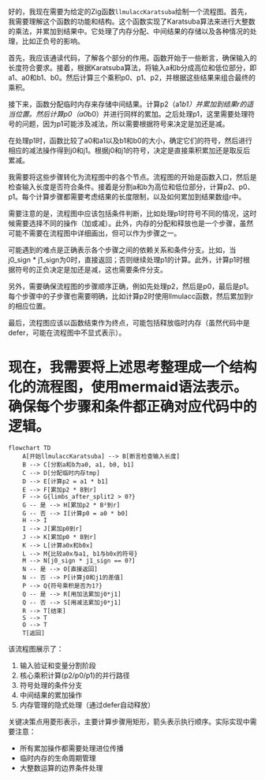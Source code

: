 好的，我现在需要为给定的Zig函数`llmulaccKaratsuba`绘制一个流程图。首先，我需要理解这个函数的功能和结构。这个函数实现了Karatsuba算法来进行大整数的乘法，并累加到结果中。它处理了内存分配、中间结果的存储以及各种情况的处理，比如正负号的影响。

首先，我应该通读代码，了解各个部分的作用。函数开始于一些断言，确保输入的长度符合要求。接着，根据Karatsuba算法，将输入a和b分成高位和低位部分，即a1、a0和b1、b0。然后计算三个乘积p0、p1、p2，并根据这些结果来组合最终的乘积。

接下来，函数分配临时内存来存储中间结果。计算p2（a1*b1）并累加到结果r的适当位置。然后计算p0（a0*b0）并进行同样的累加。之后处理p1，这里需要处理符号的问题，因为p1可能涉及减法，所以需要根据符号来决定是加还是减。

在处理p1时，函数比较了a0和a1以及b1和b0的大小，确定它们的符号，然后进行相应的减法操作得到j0和j1。根据j0和j1的符号，决定是直接乘积累加还是取反后累减。

我需要将这些步骤转化为流程图中的各个节点。流程图的开始是函数入口，然后是检查输入长度是否符合条件。接着是分割a和b为高位和低位部分，计算p2、p0、p1。每个计算步骤都需要考虑结果的长度限制，以及如何累加到结果数组r中。

需要注意的是，流程图中应该包括条件判断，比如处理p1时符号不同的情况，这时候需要选择不同的操作（加或减）。此外，内存的分配和释放也是一个步骤，虽然可能不需要在流程图中详细画出，但可以作为步骤之一。

可能遇到的难点是正确表示各个步骤之间的依赖关系和条件分支。比如，当j0_sign * j1_sign为0时，直接返回；否则继续处理p1的计算。此外，计算p1时根据符号的正负决定是加还是减，这也需要条件分支。

另外，需要确保流程图的步骤顺序正确，例如先处理p2，然后是p0，最后是p1。每个步骤中的子步骤也需要明确，比如计算p2时使用llmulacc函数，然后累加到r的相应位置。

最后，流程图应该以函数结束作为终点，可能包括释放临时内存（虽然代码中是defer，可能在流程图中不显式表示）。

现在，我需要将上述思考整理成一个结构化的流程图，使用mermaid语法表示。确保每个步骤和条件都正确对应代码中的逻辑。
================================================
```mermaid
flowchart TD
    A[开始llmulaccKaratsuba] --> B[断言检查输入长度]
    B --> C[分割a和b为a0, a1, b0, b1]
    C --> D[分配临时内存tmp]
    D --> E[计算p2 = a1 * b1]
    E --> F[累加p2 * B到r]
    F --> G{limbs_after_split2 > 0?}
    G -- 是 --> H[累加p2 * B²到r]
    G -- 否 --> I[计算p0 = a0 * b0]
    H --> I
    I --> J[累加p0到r]
    J --> K[累加p0 * B到r]
    K --> L[计算a0x和b0x]
    L --> M{比较a0x与a1, b1与b0x的符号}
    M --> N[j0_sign * j1_sign == 0?]
    N -- 是 --> O[直接返回]
    N -- 否 --> P[计算j0和j1的差值]
    P --> Q{符号乘积是否为1?}
    Q -- 是 --> R[用加法累加j0*j1]
    Q -- 否 --> S[用减法累加j0*j1]
    R --> T[结束]
    S --> T
    O --> T
    T[返回]
``` 

该流程图展示了：
1. 输入验证和变量分割阶段
2. 核心乘积计算(p2/p0/p1)的并行路径
3. 符号处理的条件分支
4. 中间结果的累加操作
5. 内存管理的隐式处理（通过defer自动释放）

关键决策点用菱形表示，主要计算步骤用矩形，箭头表示执行顺序。实际实现中需要注意：
- 所有累加操作都需要处理进位传播
- 临时内存的生命周期管理
- 大整数运算的边界条件处理